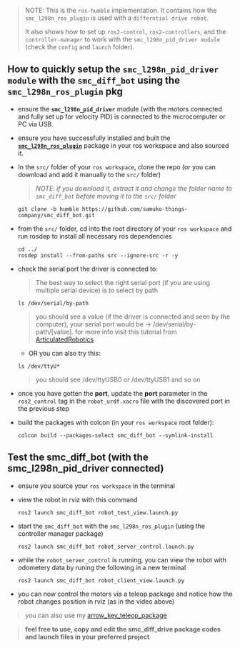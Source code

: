 > NOTE: This is the `ros-humble` implementation. It contains how the `smc_l298n_ros_plugin` is used with a `differntial drive robot`.
>
> It also shows how to set up `ros2-control`, `ros2-controllers`, and the `controller-manager` to work with the `smc_l298n_pid_driver module` (check the `config` and `launch` folder).  

## How to quickly setup the `smc_l298n_pid_driver module` with the `smc_diff_bot` using the `smc_l298n_ros_plugin` pkg
- ensure the **`smc_l298n_pid_driver`** module (with the motors connected and fully set up for velocity PID) is connected to the microcomputer or PC via USB.

- ensure you have successfully installed and built the [**`smc_l298n_ros_plugin`**](https://github.com/samuko-things-company/smc_l298n_ros_plugin/tree/humble) package in your ros workspace and also sourced it.

- In the `src/` folder of your `ros workspace`, clone the repo
  (or you can download and add it manually to the `src/` folder)
  > *NOTE: if you download it, extract it and change the folder name to `smc_diff_bot` before moving it to the `src/` folder*
  ```shell
  git clone -b humble https://github.com/samuko-things-company/smc_diff_bot.git
  ```

- from the `src/` folder, cd into the root directory of your `ros workspace` and run rosdep to install all necessary ros dependencies
  ```shell
  cd ../
  rosdep install --from-paths src --ignore-src -r -y
  ```

- check the serial port the driver is connected to:
  > The best way to select the right serial port (if you are using multiple serial device) is to select by path
  ```shell
  ls /dev/serial/by-path
  ```
  > you should see a value (if the driver is connected and seen by the computer), your serial port would be -> /dev/serial/by-path/[value]. for more info visit this tutorial from [ArticulatedRobotics](https://www.youtube.com/watch?v=eJZXRncGaGM&list=PLunhqkrRNRhYAffV8JDiFOatQXuU-NnxT&index=8)

  - OR you can also try this:
  ```shell
  ls /dev/ttyU*
  ```
  > you should see /dev/ttyUSB0 or /dev/ttyUSB1 and so on

- once you have gotten the **port**, update the **port** parameter in the `ros2_control` tag in the `robot_urdf.xacro` file with the discovered port in the previous step

- build the packages with colcon (in your `ros workspace` root folder):
  ```shell
  colcon build --packages-select smc_diff_bot --symlink-install
  ```


## Test the smc_diff_bot (with the smc_l298n_pid_driver connected)
- ensure you source your `ros workspace` in the terminal

- view the robot in rviz with this command
  ```shell
  ros2 launch smc_diff_bot robot_test_view.launch.py
  ```

- start the `smc_diff_bot` with the `smc_l298n_ros_plugin` (using the controller manager package)
  ```shell
  ros2 launch smc_diff_bot robot_server_control.launch.py
  ```

- while the `robot_server_control` is running, you can view the robot with odometery data by runing the following in a new terminal
  ```shell
  ros2 launch smc_diff_bot robot_client_view.launch.py
  ```

- you can now control the motors via a teleop package and notice how the robot changes position in rviz (as in the video above)
> you can also use my [arrow_key_teleop_package](https://github.com/samuko-things/arrow_key_teleop_drive)

> **feel free to use, copy and edit the smc_diff_drive package codes and launch files in your preferred project**
